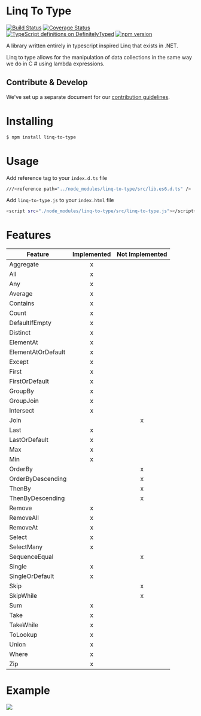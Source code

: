 # Linq To Type
[![Build Status](https://travis-ci.org/nicolastakashi/linq-to-type.svg?branch=master)](https://travis-ci.org/nicolastakashi/linq-to-type)
[![Coverage Status](https://coveralls.io/repos/github/nicolastakashi/linq-to-type/badge.svg?branch=master)](https://coveralls.io/github/nicolastakashi/linq-to-type?branch=master)
[![TypeScript definitions on DefinitelyTyped](http://definitelytyped.org/badges/standard.svg)](http://definitelytyped.org)
[![npm version](https://badge.fury.io/js/linq-to-type.svg)](https://badge.fury.io/js/linq-to-type)

A library written entirely in typescript inspired Linq that exists in .NET.

Linq to type allows for the manipulation of data collections in the same way we do in C # using lambda expressions.

Contribute & Develop
--------------------

We've set up a separate document for our [contribution guidelines](https://github.com/nicolastakashi/linq-to-type/blob/master/CONTRIBUTING.md).

# Installing
```sh
$ npm install linq-to-type
```

# Usage
Add reference tag to your `index.d.ts`  file
``` sh
///<reference path="../node_modules/linq-to-type/src/lib.es6.d.ts" />
```

Add `linq-to-type.js` to your `index.html` file
``` sh
<script src="./node_modules/linq-to-type/src/linq-to-type.js"></script>
```
# Features

| Feature               | Implemented           | Not Implemented  |
| ----------------------|:---------------------:|:----------------:|
|Aggregate              |x                      |                  |	
|All                    |x                      |                  |	
|Any                    |x                      |                  |	
|Average	              |x                      |                  |	
|Contains	              |x                      |                  |	
|Count	                |x                      |                  |	
|DefaultIfEmpty	        |x                      |                  |
|Distinct	              |x                      |                  |	
|ElementAt	            |x                      |                  |	
|ElementAtOrDefault		  |x                      |                  |
|Except	                |x                      |                  |	
|First	                |x                      |                  |	
|FirstOrDefault	        |x                      |                  |	
|GroupBy		            |x                      |                  |
|GroupJoin		          |x                      |                 |
|Intersect		          |x                      |                  |
|Join		                |                       |x                 |
|Last	                  |x                      |                  |	
|LastOrDefault		      |x                      |                  |
|Max	                  |x                      |                  |	
|Min	                  |x                      |                  |	
|OrderBy		            |                       |x                 |
|OrderByDescending		  |                       |x                 |
|ThenBy		              |                       |x                 |
|ThenByDescending		    |                       |x                 |
|Remove	                |x                      |                  |	
|RemoveAll	            |x                      |                  |	
|RemoveAt	              |x                      |                  |	
|Select	                |x                      |                  |	
|SelectMany		          |x                      |                  |
|SequenceEqual		      |                       |x                 |
|Single	                |x                      |                  |	
|SingleOrDefault	      |x                      |                  |	
|Skip		                |                       |x                 |
|SkipWhile		          |                       |x                 |
|Sum	                  |x                      |                  |	
|Take		                |x                       |                 |
|TakeWhile		          |x                       |                 |
|ToLookup		            |x                       |                 |
|Union		              |x                      |                  |
|Where	                |x                      |                  |	
|Zip		                |x                       |                 |

# Example
![](http://i.giphy.com/l3vReLmFRdZELIPVm.gif)

